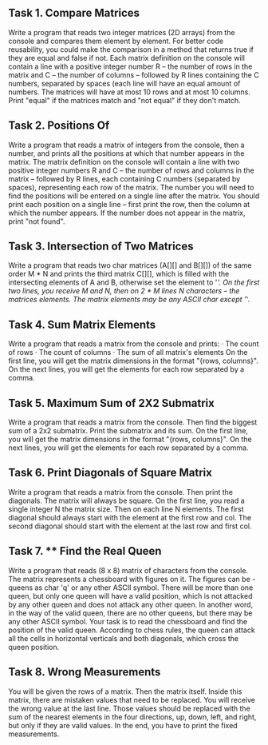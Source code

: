 ## Task 1. Compare Matrices
Write a program that reads two integer matrices (2D arrays) from the console and compares them element by element. For better code reusability, you could make the comparison in a method that returns true if they are equal and false if not.
Each matrix definition on the console will contain a line with a positive integer number R – the number of rows in the matrix and C – the number of columns – followed by R lines containing the C numbers, separated by spaces (each line will have an equal amount of numbers.
The matrices will have at most 10 rows and at most 10 columns.
Print "equal" if the matrices match and "not equal" if they don't match.



## Task 2. Positions Of
Write a program that reads a matrix of integers from the console, then a number, and prints all the positions at which that number appears in the matrix.
The matrix definition on the console will contain a line with two positive integer numbers R and C – the number of rows and columns in the matrix – followed by R lines, each containing C numbers (separated by spaces), representing each row of the matrix.
The number you will need to find the positions will be entered on a single line after the matrix.
You should print each position on a single line – first print the row, then the column at which the number appears.
If the number does not appear in the matrix, print "not found".



## Task 3. Intersection of Two Matrices
Write a program that reads two char matrices (A[][] and B[][]) of the same order M * N and prints the third matrix C[][], which is filled with the intersecting elements of A and B, otherwise set the element to '*'. On the first two lines, you receive M and N, then on 2 * M lines N characters – the matrices elements.
The matrix elements may be any ASCII char except '*'.



## Task 4. Sum Matrix Elements
Write a program that reads a matrix from the console and prints:
· The count of rows
· The count of columns
· The sum of all matrix's elements
On the first line, you will get the matrix dimensions in the format "{rows, columns}". On the next lines, you will get the elements for each row separated by a comma.



## Task 5. Maximum Sum of 2X2 Submatrix
Write a program that reads a matrix from the console. Then find the biggest sum of a 2x2 submatrix. Print the submatrix and its sum.
On the first line, you will get the matrix dimensions in the format "{rows, columns}". On the next lines, you will get the elements for each row separated by a comma.



## Task 6. Print Diagonals of Square Matrix
Write a program that reads a matrix from the console. Then print the diagonals. The matrix will always be square. On the first line, you read a single integer N the matrix size. Then on each line N elements. The first diagonal should always start with the element at the first row and col. The second diagonal should start with the element at the last row and first col.



## Task 7. ** Find the Real Queen
Write a program that reads (8 x 8) matrix of characters from the console. The matrix represents a chessboard with figures on it. The figures can be - queens as char 'q' or any other ASCII symbol. There will be more than one queen, but only one queen will have a valid position, which is not attacked by any other queen and does not attack any other queen. In another word, in the way of the valid queen, there are no other queens, but there may be any other ASCII symbol. Your task is to read the chessboard and find the position of the valid queen. According to chess rules, the queen can attack all the cells in horizontal verticals and both diagonals, which cross the queen position.



## Task 8. Wrong Measurements
You will be given the rows of a matrix. Then the matrix itself. Inside this matrix, there are mistaken values that need to be replaced. You will receive the wrong value at the last line. Those values should be replaced with the sum of the nearest elements in the four directions, up, down, left, and right, but only if they are valid values. In the end, you have to print the fixed measurements.